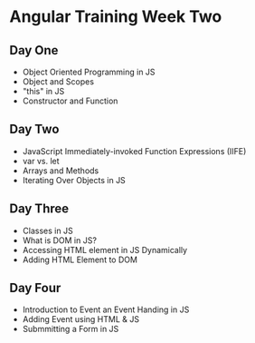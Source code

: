 # Angular Training Week Two
## Day One
- Object Oriented Programming in JS
- Object and Scopes
- "this" in JS
- Constructor and Function
## Day Two
- JavaScript Immediately-invoked Function Expressions (IIFE)
- var vs. let
- Arrays and Methods
- Iterating Over Objects in JS
## Day Three
- Classes in JS
- What is DOM in JS?
- Accessing HTML element in JS Dynamically
- Adding HTML Element to DOM
## Day Four
- Introduction to Event an Event Handing in JS
- Adding Event using HTML & JS
- Submmitting a Form in JS